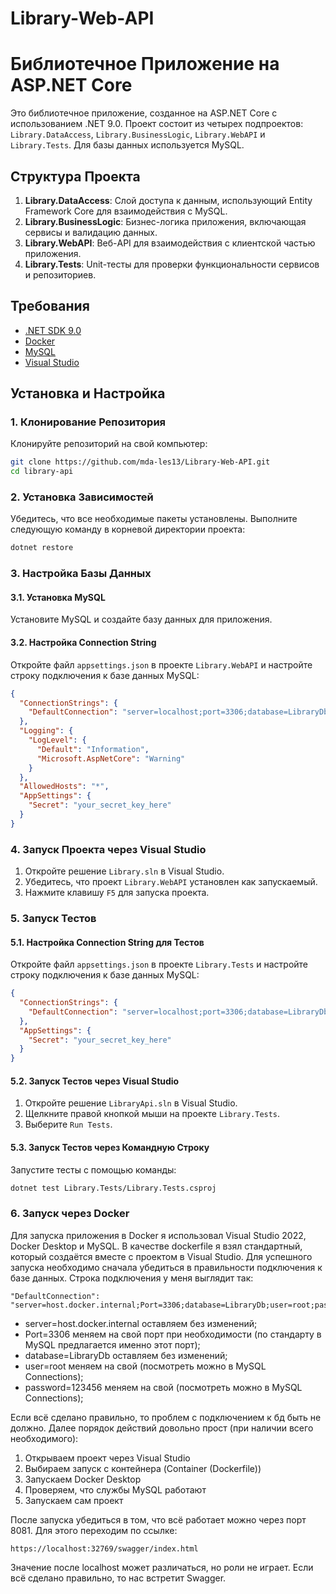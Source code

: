 # Library-Web-API
# Библиотечное Приложение на ASP.NET Core

Это библиотечное приложение, созданное на ASP.NET Core с использованием .NET 9.0. Проект состоит из четырех подпроектов: `Library.DataAccess`, `Library.BusinessLogic`, `Library.WebAPI` и `Library.Tests`. Для базы данных используется MySQL.

## Структура Проекта

1. **Library.DataAccess**: Слой доступа к данным, использующий Entity Framework Core для взаимодействия с MySQL.
2. **Library.BusinessLogic**: Бизнес-логика приложения, включающая сервисы и валидацию данных.
3. **Library.WebAPI**: Веб-API для взаимодействия с клиентской частью приложения.
4. **Library.Tests**: Unit-тесты для проверки функциональности сервисов и репозиториев.

## Требования

- [.NET SDK 9.0](https://dotnet.microsoft.com/download/dotnet/9.0)
- [Docker](https://www.docker.com/products/docker-desktop)
- [MySQL](https://dev.mysql.com/downloads/mysql/)
- [Visual Studio](https://visualstudio.microsoft.com/)

## Установка и Настройка

### 1. Клонирование Репозитория

Клонируйте репозиторий на свой компьютер:

```bash
git clone https://github.com/mda-les13/Library-Web-API.git
cd library-api
```

### 2. Установка Зависимостей

Убедитесь, что все необходимые пакеты установлены. Выполните следующую команду в корневой директории проекта:

```bash
dotnet restore
```

### 3. Настройка Базы Данных

#### 3.1. Установка MySQL

Установите MySQL и создайте базу данных для приложения.

#### 3.2. Настройка Connection String

Откройте файл `appsettings.json` в проекте `Library.WebAPI` и настройте строку подключения к базе данных MySQL:

```json
{
  "ConnectionStrings": {
    "DefaultConnection": "server=localhost;port=3306;database=LibraryDb;user=root;password=yourpassword;"
  },
  "Logging": {
    "LogLevel": {
      "Default": "Information",
      "Microsoft.AspNetCore": "Warning"
    }
  },
  "AllowedHosts": "*",
  "AppSettings": {
    "Secret": "your_secret_key_here"
  }
}
```

### 4. Запуск Проекта через Visual Studio

1. Откройте решение `Library.sln` в Visual Studio.
2. Убедитесь, что проект `Library.WebAPI` установлен как запускаемый.
3. Нажмите клавишу `F5` для запуска проекта.

### 5. Запуск Тестов

#### 5.1. Настройка Connection String для Тестов

Откройте файл `appsettings.json` в проекте `Library.Tests` и настройте строку подключения к базе данных MySQL:

```json
{
  "ConnectionStrings": {
    "DefaultConnection": "server=localhost;port=3306;database=LibraryDb;user=root;password=yourpassword;"
  },
  "AppSettings": {
    "Secret": "your_secret_key_here"
  }
}
```

#### 5.2. Запуск Тестов через Visual Studio

1. Откройте решение `LibraryApi.sln` в Visual Studio.
2. Щелкните правой кнопкой мыши на проекте `Library.Tests`.
3. Выберите `Run Tests`.

#### 5.3. Запуск Тестов через Командную Строку

Запустите тесты с помощью команды:

```bash
dotnet test Library.Tests/Library.Tests.csproj
```

### 6. Запуск через Docker
Для запуска приложения в Docker я использовал Visual Studio 2022, Docker Desktop и MySQL. В качестве dockerfile я взял стандартный, который создаётся вместе с проектом в Visual Studio.
Для успешного запуска необходимо сначала убедиться в правильности подключения к базе данных. Строка подключения у меня выглядит так:
```
"DefaultConnection": "server=host.docker.internal;Port=3306;database=LibraryDb;user=root;password=123456;"
```
* server=host.docker.internal оставляем без изменений;
* Port=3306 меняем на свой порт при необходимости (по стандарту в MySQL предлагается именно этот порт);
* database=LibraryDb оставляем без изменений;
* user=root меняем на свой (посмотреть можно в MySQL Connections);
* password=123456 меняем на свой (посмотреть можно в MySQL Connections);

Если всё сделано правильно, то проблем с подключением к бд быть не должно. Далее порядок действий довольно прост (при наличии всего необходимого):
1. Открываем проект через Visual Studio
2. Выбираем запуск с контейнера (Container (Dockerfile))
3. Запускаем Docker Desktop
4. Проверяем, что службы MySQL работают
5. Запускаем сам проект

После запуска убедиться в том, что всё работает можно через порт 8081. Для этого переходим по ссылке:
```
https://localhost:32769/swagger/index.html
```
Значение после localhost может различаться, но роли не играет. Если всё сделано правильно, то нас встретит Swagger.
